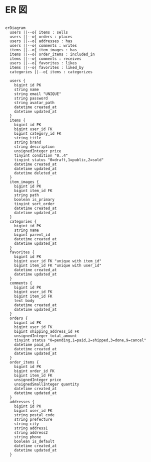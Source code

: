 # ER 図

```mermaid

erDiagram
  users ||--o{ items : sells
  users ||--o{ orders : places
  users ||--o{ addresses : has
  users ||--o{ comments : writes
  items ||--o{ item_images : has
  items ||--o{ order_items : included_in
  items ||--o{ comments : receives
  users ||--o{ favorites : likes
  items ||--o{ favorites : liked_by
  categories ||--o{ items : categorizes

  users {
    bigint id PK
    string name
    string email "UNIQUE"
    string password
    string avatar_path
    datetime created_at
    datetime updated_at
  }
  items {
    bigint id PK
    bigint user_id FK
    bigint category_id FK
    string title
    string brand
    string description
    unsignedInteger price
    tinyint condition "0..4"
    tinyint status "0=draft,1=public,2=sold"
    datetime created_at
    datetime updated_at
    datetime deleted_at
  }
  item_images {
    bigint id PK
    bigint item_id FK
    string path
    boolean is_primary
    tinyint sort_order
    datetime created_at
    datetime updated_at
  }
  categories {
    bigint id PK
    string name
    bigint parent_id
    datetime created_at
    datetime updated_at
  }
  favorites {
    bigint id PK
    bigint user_id FK "unique with item_id"
    bigint item_id FK "unique with user_id"
    datetime created_at
    datetime updated_at
  }
  comments {
    bigint id PK
    bigint user_id FK
    bigint item_id FK
    text body
    datetime created_at
    datetime updated_at
  }
  orders {
    bigint id PK
    bigint user_id FK
    bigint shipping_address_id FK
    unsignedInteger total_amount
    tinyint status "0=pending,1=paid,2=shipped,3=done,9=cancel"
    datetime paid_at
    datetime created_at
    datetime updated_at
  }
  order_items {
    bigint id PK
    bigint order_id FK
    bigint item_id FK
    unsignedInteger price
    unsignedSmallInteger quantity
    datetime created_at
    datetime updated_at
  }
  addresses {
    bigint id PK
    bigint user_id FK
    string postal_code
    string prefecture
    string city
    string address1
    string address2
    string phone
    boolean is_default
    datetime created_at
    datetime updated_at
  }

```
<!-- リレーション（行の意味）

users ||--o{ items : sells … ユーザーは複数の商品を出品できる（1対多）

users ||--o{ orders : places … ユーザーは複数の注文を行う（1対多）

users ||--o{ addresses : has … ユーザーは複数の住所を持てる（1対多）

users ||--o{ comments : writes … ユーザーは複数のコメントを書く（1対多）

items ||--o{ item_images : has … 商品は複数の画像を持てる（1対多）

items ||--o{ order_items : included_in … 商品は複数の注文明細に含まれ得る（1対多）

items ||--o{ comments : receives … 商品には複数コメントが付く（1対多）

users ||--o{ favorites : likes … ユーザーは複数の商品をお気に入り登録できる（1対多：中間表）

items ||--o{ favorites : liked_by … 商品は複数ユーザーにお気に入りされ得る（1対多：中間表）

categories ||--o{ items : categorizes … カテゴリは複数の商品を含む（1対多）

テーブル・カラムの意味
users

id … ユーザーID（主キー）

name … 表示名

email … メールアドレス（ログイン用、重複不可）

password … パスワードハッシュ

avatar_path … プロフィール画像の保存パス（storage/app/public/...）

created_at / updated_at … 作成・更新日時

items

id … 商品ID（主キー）

user_id … 出品者のユーザーID（外部キー）

category_id … カテゴリID（外部キー、任意）

title … 商品名

brand … ブランド名（任意）

description … 商品説明（任意）

price … 価格（円・整数・税込）

condition … 商品状態（0〜4の段階）

status … 公開状態（0=下書き/1=公開/2=売却済み）

created_at / updated_at … 作成・更新日時

deleted_at … 論理削除日時（ソフトデリート）

item_images

id … 画像ID（主キー）

item_id … 商品ID（外部キー）

path … 画像の保存パス（public/items/...）

is_primary … サムネイルかどうか

sort_order … 並び順

created_at / updated_at … 作成・更新日時

categories

id … カテゴリID（主キー）

name … カテゴリ名

parent_id … 親カテゴリID（任意。階層化用）

created_at / updated_at … 作成・更新日時

favorites

id … お気に入りID（主キー）

user_id … ユーザーID（外部キー、item_idと組で一意）

item_id … 商品ID（外部キー、user_idと組で一意）

created_at / updated_at … 作成・更新日時
※「あるユーザーが同じ商品を二重でお気に入りできない」ための組み合わせ一意。

comments

id … コメントID（主キー）

user_id … 投稿者ユーザーID（外部キー）

item_id … 対象商品ID（外部キー）

body … 本文

created_at / updated_at … 作成・更新日時

orders

id … 注文ID（主キー）

user_id … 購入者ユーザーID（外部キー）

shipping_address_id … 送付先住所ID（外部キー、既定住所想定）

total_amount … 合計金額（円・整数）

status … 注文状態（0=保留/1=支払い済み/2=発送済み/3=完了/9=キャンセル）

paid_at … 支払い完了日時（任意）

created_at / updated_at … 作成・更新日時

order_items

id … 注文明細ID（主キー）

order_id … 注文ID（外部キー）

item_id … 商品ID（外部キー）

price … 購入時の単価（スナップショット）

quantity … 購入数量

created_at / updated_at … 作成・更新日時

addresses

id … 住所ID（主キー）

user_id … 所有ユーザーID（外部キー）

postal_code … 郵便番号

prefecture … 都道府県

city … 市区町村

address1 … 番地

address2 … 建物名・部屋番号など（任意）

phone … 電話番号（任意）

is_default … 既定住所かどうか

created_at / updated_at … 作成・更新日時

型表（読み方の目安）

bigint … 大きめ整数（IDなど）

unsignedInteger … 0以上の整数（金額など）

tinyint … 小さな整数（状態フラグや区分に使う）

boolean … 真偽値（true/false）

string … 短めの文字列（可変長）

text … 長文

datetime … 日時（タイムゾーン付き） -->